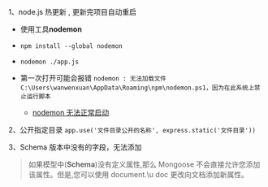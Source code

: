 1、node.js 热更新 , 更新完项目自动重启

- 使用工具**nodemon**

- `npm install --global nodemon`
- `nodemon ./app.js`

- 第一次打开可能会报错 `nodemon : 无法加载文件 C:\Users\wanwenxuan\AppData\Roaming\npm\nodemon.ps1，因为在此系统上禁止运行脚本`
  - [nodemon 无法正常启动](https://blog.csdn.net/weixin_44552215/article/details/102732218)

2、公开指定目录
`app.use('文件目录公开的名称', express.static('文件目录'))`

3、Schema 版本中没有的字段，无法添加

> 如果模型中(**Schema**)没有定义属性,那么 Mongoose 不会直接允许您添加该属性。但是,您可以使用 document.\u doc 更改向文档添加新属性。
